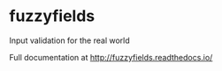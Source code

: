 fuzzyfields
===========
Input validation for the real world

Full documentation at http://fuzzyfields.readthedocs.io/
